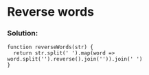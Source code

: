# Reverse words

### Solution:

```
function reverseWords(str) {
  return str.split(' ').map(word => word.split('').reverse().join('')).join(' ')
}
```
